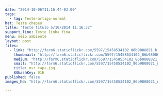 ```yaml
---
date: "2014-10-06T11:16:44-03:00"
tags:
  - tag: Teste-artigo-normal
hat: Teste chapeu
title: "Teste titulo 6/10/2014 11:16:32"
support_line: Teste linha fina
menu: meio ambiente
layout: post
files:
  - link: "http://farm6.staticflickr.com/5597/15458534102_86b9808021_b.jpg"
    thumbnail: "http://farm6.staticflickr.com/5597/15458534102_86b9808021_t.jpg"
    medium: "http://farm6.staticflickr.com/5597/15458534102_86b9808021_z.jpg"
    small: "http://farm6.staticflickr.com/5597/15458534102_86b9808021_n.jpg"
    title: mst_capa.jpg
    $$hashKey: 01E
published: false
images_hd: "http://farm6.staticflickr.com/5597/15458534102_86b9808021_n.jpg"

---
```

